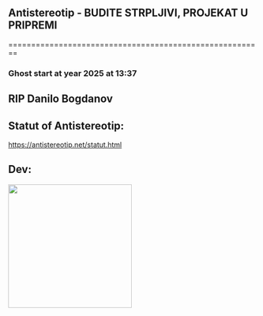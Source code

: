 ## Antistereotip - BUDITE STRPLJIVI, PROJEKAT U PRIPREMI
========================================================
### Ghost start at year 2025 at 13:37

## RIP Danilo Bogdanov

## Statut of Antistereotip:

https://antistereotip.net/statut.html

## Dev:

<p>
  <img src="https://github.com/antistereotip/antistereotip/blob/master/supernet.gif" width="250" />
</p>


